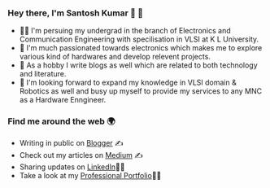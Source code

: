 ### Hey there, I'm Santosh Kumar 👋 🤖

<!--
**santosh2407/santosh2407** is a ✨ _special_ ✨ repository because its `README.md` (this file) appears on your GitHub profile.

Here are some ideas to get you started:

- 🔭 I’m currently working on ...
- 🌱 I’m currently learning ...
- 👯 I’m looking to collaborate on ...
- 🤔 I’m looking for help with ...
- 💬 Ask me about ...
- 📫 How to reach me: ...
- 😄 Pronouns: ...
- ⚡ Fun fact: ...
-->
- 🧑‍🎓 I'm persuing my undergrad in the branch of Electronics and Communication Engineering with specilisation in VLSI at K L University.
- 🔭 I'm much passionated towards electronics which makes me to explore various kind of hardwares and develop relevent projects.
- 💬 As a hobby I write blogs as well which are related to both technology and literature. 
- 🌱 I'm looking forward to expand my knowledge in VLSI domain & Robotics as well and busy up myself to provide my services to any MNC as a Hardware Enngineer.
### Find me around the web 🌍
-  Writing in public on [Blogger](https://esukapallisantosh.blogspot.com/) ✍️
-  Check out my articles on [Medium](https://medium.com/@santosh2407) ✍️
-  Sharing updates on [LinkedIn](https://www.linkedin.com/in/e-santosh-kumar-89568720a/)👨‍💻
- Take a look at my [Professional Portfolio](https://santosh-portfolio.dorik.io/)🧑‍🎓
